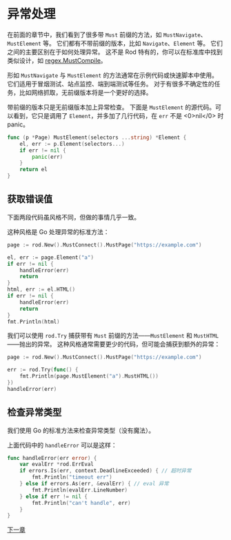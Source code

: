 # 异常处理

在前面的章节中，我们看到了很多带 `Must` 前缀的方法，如 `MustNavigate`、`MustElement` 等。 它们都有不带前缀的版本，比如 `Navigate`、`Element` 等。 它们之间的主要区别在于如何处理异常。 这不是 Rod 特有的，你可以在标准库中找到类似设计，如 [regex.MustCompile](https://golang.org/pkg/regexp/#MustCompile)。

形如 `MustNavigate` 与 `MustElement` 的方法通常在示例代码或快速脚本中使用。 它们适用于冒烟测试、站点监控、端到端测试等任务。 对于有很多不确定性的任务，比如网络抓取，无前缀版本将是一个更好的选择。

带前缀的版本只是无前缀版本加上异常检查。 下面是 `MustElement` 的源代码。可以看到，它只是调用了 `Element`，并多加了几行代码，在 `err` 不是 <0>nil</0> 时 panic。

```go
func (p *Page) MustElement(selectors ...string) *Element {
    el, err := p.Element(selectors...)
    if err != nil {
        panic(err)
    }
    return el
}
```

## 获取错误值

下面两段代码虽风格不同，但做的事情几乎一致。

这种风格是 Go 处理异常的标准方法：

```go
page := rod.New().MustConnect().MustPage("https://example.com")

el, err := page.Element("a")
if err != nil {
    handleError(err)
    return
}
html, err := el.HTML()
if err != nil {
    handleError(err)
    return
}
fmt.Println(html)
```

我们可以使用 `rod.Try` 捕获带有 `Must` 前缀的方法——`MustElement` 和 `MustHTML`——抛出的异常。 这种风格通常需要更少的代码，但可能会捕获到额外的异常：

```go
page := rod.New().MustConnect().MustPage("https://example.com")

err := rod.Try(func() {
    fmt.Println(page.MustElement("a").MustHTML())
})
handleError(err)
```

## 检查异常类型

我们使用 Go 的标准方法来检查异常类型（没有魔法）。

上面代码中的 `handleError` 可以是这样：

```go
func handleError(err error) {
    var evalErr *rod.ErrEval
    if errors.Is(err, context.DeadlineExceeded) { // 超时异常
        fmt.Println("timeout err")
    } else if errors.As(err, &evalErr) { // eval 异常
        fmt.Println(evalErr.LineNumber)
    } else if err != nil {
        fmt.Println("can't handle", err)
    }
}
```

[下一章](selectors/README.md)
